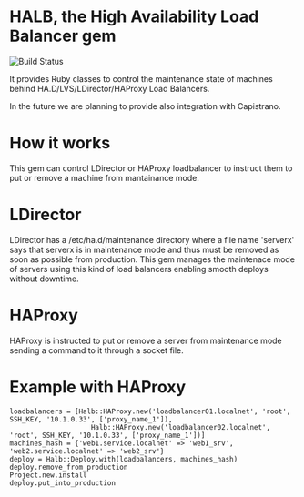 HALB, the High Availability Load Balancer gem 
====================
<img src="https://secure.travis-ci.org/TeamIguana/halb.png" alt="Build Status" />


It provides Ruby classes to control the maintenance state of machines behind HA.D/LVS/LDirector/HAProxy Load Balancers.

In the future we are planning to provide also integration with Capistrano.

How it works
============
This gem can control LDirector or HAProxy loadbalancer to instruct them to put or remove a machine from mantainance mode.

LDirector
======
LDirector has a /etc/ha.d/maintenance directory where a file name 'serverx' says that serverx is in maintenance mode and thus must be removed as soon as possible from production.
This gem manages the maintenace mode of servers using this kind of load balancers enabling smooth deploys without downtime.

HAProxy
======
HAProxy is instructed to put or remove a server from maintenance mode sending a command to it through a socket file.

Example with HAProxy
============
```
loadbalancers = [Halb::HAProxy.new('loadbalancer01.localnet', 'root', SSH_KEY, '10.1.0.33', ['proxy_name_1']),
                    Halb::HAProxy.new('loadbalancer02.localnet', 'root', SSH_KEY, '10.1.0.33', ['proxy_name_1'])]
machines_hash = {'web1.service.localnet' => 'web1_srv', 'web2.service.localnet' => 'web2_srv'}
deploy = Halb::Deploy.with(loadbalancers, machines_hash)
deploy.remove_from_production
Project.new.install
deploy.put_into_production
```

